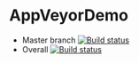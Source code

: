 # AppVeyorDemo

- Master branch [![Build status](https://ci.appveyor.com/api/projects/status/s1l1xta3m04emg5x/branch/master?svg=true)](https://ci.appveyor.com/project/jeremymeng/appveyordemo/branch/master)
- Overall [![Build status](https://ci.appveyor.com/api/projects/status/s1l1xta3m04emg5x?svg=true)](https://ci.appveyor.com/project/jeremymeng/appveyordemo)
